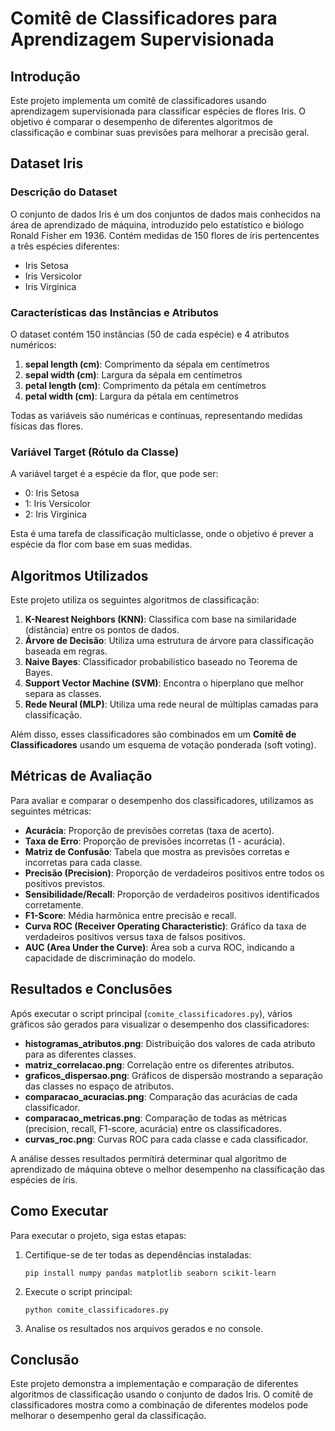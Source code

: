 # Comitê de Classificadores para Aprendizagem Supervisionada

## Introdução

Este projeto implementa um comitê de classificadores usando aprendizagem supervisionada para classificar espécies de flores Iris. O objetivo é comparar o desempenho de diferentes algoritmos de classificação e combinar suas previsões para melhorar a precisão geral.

## Dataset Iris

### Descrição do Dataset

O conjunto de dados Iris é um dos conjuntos de dados mais conhecidos na área de aprendizado de máquina, introduzido pelo estatístico e biólogo Ronald Fisher em 1936. Contém medidas de 150 flores de íris pertencentes a três espécies diferentes:

- Iris Setosa
- Iris Versicolor
- Iris Virginica

### Características das Instâncias e Atributos

O dataset contém 150 instâncias (50 de cada espécie) e 4 atributos numéricos:

1. **sepal length (cm)**: Comprimento da sépala em centímetros
2. **sepal width (cm)**: Largura da sépala em centímetros
3. **petal length (cm)**: Comprimento da pétala em centímetros
4. **petal width (cm)**: Largura da pétala em centímetros

Todas as variáveis são numéricas e contínuas, representando medidas físicas das flores.

### Variável Target (Rótulo da Classe)

A variável target é a espécie da flor, que pode ser:

- 0: Iris Setosa
- 1: Iris Versicolor
- 2: Iris Virginica

Esta é uma tarefa de classificação multiclasse, onde o objetivo é prever a espécie da flor com base em suas medidas.

## Algoritmos Utilizados

Este projeto utiliza os seguintes algoritmos de classificação:

1. **K-Nearest Neighbors (KNN)**: Classifica com base na similaridade (distância) entre os pontos de dados.
2. **Árvore de Decisão**: Utiliza uma estrutura de árvore para classificação baseada em regras.
3. **Naive Bayes**: Classificador probabilístico baseado no Teorema de Bayes.
4. **Support Vector Machine (SVM)**: Encontra o hiperplano que melhor separa as classes.
5. **Rede Neural (MLP)**: Utiliza uma rede neural de múltiplas camadas para classificação.

Além disso, esses classificadores são combinados em um **Comitê de Classificadores** usando um esquema de votação ponderada (soft voting).

## Métricas de Avaliação

Para avaliar e comparar o desempenho dos classificadores, utilizamos as seguintes métricas:

- **Acurácia**: Proporção de previsões corretas (taxa de acerto).
- **Taxa de Erro**: Proporção de previsões incorretas (1 - acurácia).
- **Matriz de Confusão**: Tabela que mostra as previsões corretas e incorretas para cada classe.
- **Precisão (Precision)**: Proporção de verdadeiros positivos entre todos os positivos previstos.
- **Sensibilidade/Recall**: Proporção de verdadeiros positivos identificados corretamente.
- **F1-Score**: Média harmônica entre precisão e recall.
- **Curva ROC (Receiver Operating Characteristic)**: Gráfico da taxa de verdadeiros positivos versus taxa de falsos positivos.
- **AUC (Area Under the Curve)**: Área sob a curva ROC, indicando a capacidade de discriminação do modelo.

## Resultados e Conclusões

Após executar o script principal (`comite_classificadores.py`), vários gráficos são gerados para visualizar o desempenho dos classificadores:

- **histogramas_atributos.png**: Distribuição dos valores de cada atributo para as diferentes classes.
- **matriz_correlacao.png**: Correlação entre os diferentes atributos.
- **graficos_dispersao.png**: Gráficos de dispersão mostrando a separação das classes no espaço de atributos.
- **comparacao_acuracias.png**: Comparação das acurácias de cada classificador.
- **comparacao_metricas.png**: Comparação de todas as métricas (precision, recall, F1-score, acurácia) entre os classificadores.
- **curvas_roc.png**: Curvas ROC para cada classe e cada classificador.

A análise desses resultados permitirá determinar qual algoritmo de aprendizado de máquina obteve o melhor desempenho na classificação das espécies de íris.

## Como Executar

Para executar o projeto, siga estas etapas:

1. Certifique-se de ter todas as dependências instaladas:

   ```
   pip install numpy pandas matplotlib seaborn scikit-learn
   ```

2. Execute o script principal:

   ```
   python comite_classificadores.py
   ```

3. Analise os resultados nos arquivos gerados e no console.

## Conclusão

Este projeto demonstra a implementação e comparação de diferentes algoritmos de classificação usando o conjunto de dados Iris. O comitê de classificadores mostra como a combinação de diferentes modelos pode melhorar o desempenho geral da classificação.
